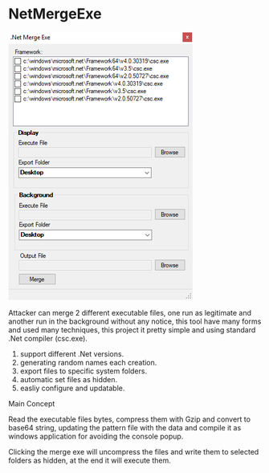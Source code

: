 # NetMergeExe

![alt text](https://github.com/proxytype/NetMergeExe/blob/master/exeMerge.png)

Attacker can merge 2 different executable files, one run as legitimate and another run in the background without any notice,
this tool have many forms and used many techniques, this project it pretty simple and using standard .Net compiler (csc.exe).

1. support different .Net versions.
2. generating random names each creation.
3. export files to specific system folders.
4. automatic set files as hidden.
5. easliy configure and updatable.


Main Concept

Read the executable files bytes, compress them with Gzip and convert to base64 string, 
updating the pattern file with the data and compile it as windows application for avoiding the console popup.

Clicking the merge exe will uncompress the files and write them to selected folders as hidden, 
at the end it will execute them.


